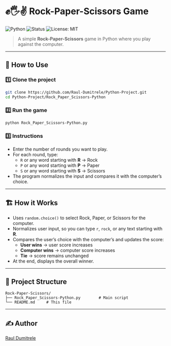 # ✊🖐✌ Rock-Paper-Scissors Game

![Python](https://img.shields.io/badge/python-3.8%2B-brightgreen)
![Status](https://img.shields.io/badge/status-stable-success)
![License: MIT](https://img.shields.io/badge/License-MIT-blue.svg)

> A simple **Rock-Paper-Scissors** game in Python where you play against the computer.

---

## 🚀 How to Use

### 1️⃣ Clone the project

```bash
git clone https://github.com/Raul-Dumitrele/Python-Project.git
cd Python-Project/Rock_Paper_Scissors-Python
```

### 2️⃣ Run the game

```bash
python Rock_Paper_Scissors-Python.py
```

### 3️⃣ Instructions

- Enter the number of rounds you want to play.
- For each round, type:
  - `R` or any word starting with **R** → Rock
  - `P` or any word starting with **P** → Paper
  - `S` or any word starting with **S** → Scissors
- The program normalizes the input and compares it with the computer’s choice.

---

## 🏗️ How it Works

- Uses `random.choice()` to select Rock, Paper, or Scissors for the computer.
- Normalizes user input, so you can type `r`, `rock`, or any text starting with **R**.
- Compares the user’s choice with the computer’s and updates the score:
  - **User wins** → user score increases
  - **Computer wins** → computer score increases
  - **Tie** → score remains unchanged
- At the end, displays the overall winner.

---

## 📂 Project Structure

```
Rock-Paper-Scissors/
├── Rock_Paper_Scissors-Python.py        # Main script
└── README.md     # This file
```

---

## ✍️ Author

[Raul Dumitrele](https://github.com/Raul-Dumitrele)
